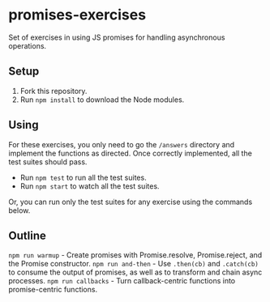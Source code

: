 # promises-exercises

Set of exercises in using JS promises for handling asynchronous operations.

## Setup

1. Fork this repository.
2. Run `npm install` to download the Node modules.

## Using

For these exercises, you only need to go the `/answers` directory and implement the functions as directed.  Once correctly implemented, all the test suites should pass.  

* Run `npm test` to run all the test suites.
* Run `npm start` to watch all the test suites.

Or, you can run only the test suites for any exercise using the commands below.

## Outline

`npm run warmup` - Create promises with Promise.resolve, Promise.reject, and the Promise constructor.
`npm run and-then` - Use `.then(cb)` and `.catch(cb)` to consume the output of promises, as well as to transform and chain async processes.
`npm run callbacks` - Turn callback-centric functions into promise-centric functions.
